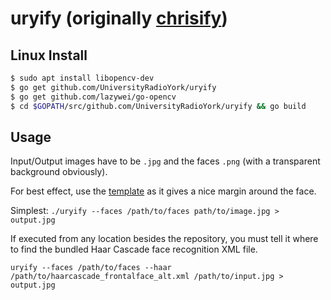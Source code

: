 # uryify (originally [chrisify](https://github.com/zikes/chrisify))

## Linux Install

```bash
$ sudo apt install libopencv-dev
$ go get github.com/UniversityRadioYork/uryify
$ go get github.com/lazywei/go-opencv
$ cd $GOPATH/src/github.com/UniversityRadioYork/uryify && go build
```

## Usage

Input/Output images have to be `.jpg` and the faces `.png` (with a transparent background obviously).

For best effect, use the [template](template.png) as it gives a nice margin around the face.

Simplest: `./uryify --faces /path/to/faces path/to/image.jpg > output.jpg`

If executed from any location besides the repository, you must tell it where to find the bundled Haar Cascade face recognition XML file.

`uryify --faces /path/to/faces --haar /path/to/haarcascade_frontalface_alt.xml /path/to/input.jpg > output.jpg`